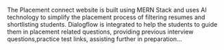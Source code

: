 The Placement connect website is built using MERN Stack and uses AI technology to simplify the placement process of filtering resumes and shortlisting students. Dialogflow is integrated to help the students to guide them in placement related questions, providing previous interview questions,practice test links, assisting further in preparation...
